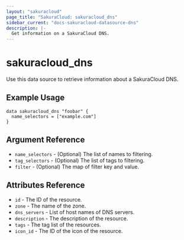 ```yaml
---
layout: "sakuracloud"
page_title: "SakuraCloud: sakuracloud_dns"
sidebar_current: "docs-sakuracloud-datasource-dns"
description: |-
  Get information on a SakuraCloud DNS.
---
```


# sakuracloud\_dns

Use this data source to retrieve information about a SakuraCloud DNS.

## Example Usage

```hcl
data sakuracloud_dns "foobar" {
  name_selectors = ["example.com"]
}
```

## Argument Reference

 * `name_selectors` - (Optional) The list of names to filtering.
 * `tag_selectors` - (Optional) The list of tags to filtering.
 * `filter` - (Optional) The map of filter key and value.

## Attributes Reference

* `id` - The ID of the resource.
* `zone` - The name of the zone.
* `dns_servers` - List of host names of DNS servers.
* `description` - The description of the resource.
* `tags` - The tag list of the resources.
* `icon_id` - The ID of the icon of the resource.
